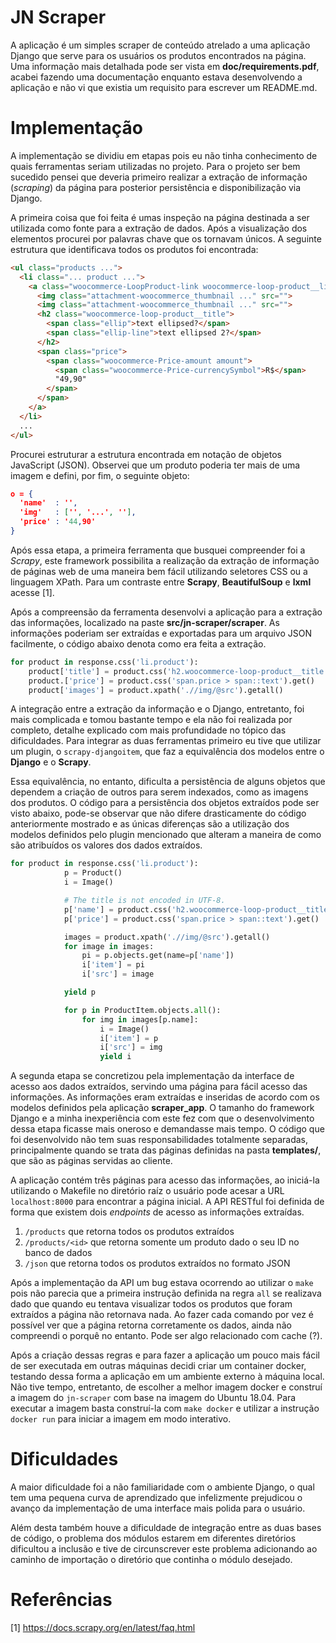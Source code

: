 # JN Scraper

A aplicação é um simples scraper de conteúdo atrelado a uma aplicação Django que
serve para os usuários os produtos encontrados na página. Uma informação mais
detalhada pode ser vista em **doc/requirements.pdf**, acabei fazendo uma
documentação enquanto estava desenvolvendo a aplicação e não vi que existia um
requisito para escrever um README.md.

# Implementação

A implementação se dividiu em etapas pois eu não tinha conhecimento de quais
ferramentas seriam utilizadas no projeto. Para o projeto ser bem sucedido pensei
que deveria primeiro realizar a extração de informação (_scraping_) da página
para posterior persistência e disponibilização via Django.

A primeira coisa que foi feita é umas inspeção na página destinada a ser
utilizada como fonte para a extração de dados. Após a visualização dos
elementos procurei por palavras chave que os tornavam únicos. A seguinte
estrutura que identificava todos os produtos foi encontrada:

``` html
<ul class="products ...">
  <li class="... product ...">
    <a class="woocommerce-LoopProduct-link woocommerce-loop-product__link">
      <img class="attachment-woocommerce_thumbnail ..." src="">
      <img class="attachment-woocommerce_thumbnail ..." src="">
      <h2 class="woocommerce-loop-product__title">
        <span class="ellip">text ellipsed?</span>
        <span class="ellip-line">text ellipsed 2?</span>
      </h2>
      <span class="price">
        <span class="woocommerce-Price-amount amount">
          <span class="woocommerce-Price-currencySymbol">R$</span>
          "49,90"
        </span>
      </span>
    </a>
  </li>
  ...
</ul>
```

Procurei estruturar a estrutura encontrada em notação de objetos JavaScript
(JSON). Observei que um produto poderia ter mais de uma imagem e defini,
por fim, o seguinte objeto:

``` json
o = {
  'name'  : '',
  'img'   : ['', '...', ''],
  'price' : '44,90'
}
```

Após essa etapa, a primeira ferramenta que busquei compreender foi a _Scrapy_,
este framework possibilita a realização da extração de informação de páginas web
de uma maneira bem fácil utilizando seletores CSS ou a linguagem XPath. Para um
contraste entre **Scrapy**, **BeautifulSoup** e **lxml** acesse [1].

Após a compreensão da ferramenta desenvolvi a aplicação para a extração das
informações, localizado na paste **src/jn-scraper/scraper**. As informações
poderiam ser extraídas e exportadas para um arquivo JSON facilmente, o código
abaixo denota como era feita a extração.

``` python
for product in response.css('li.product'):
    product['title'] = product.css('h2.woocommerce-loop-product__title::text').get()
    product.['price'] = product.css('span.price > span::text').get()
    product['images'] = product.xpath('.//img/@src').getall()
```

A integração entre a extração da informação e o Django, entretanto, foi mais
complicada e tomou bastante tempo e ela não foi realizada por completo, detalhe
explicado com mais profundidade no tópico das dificuldades. Para integrar as
duas ferramentas primeiro eu tive que utilizar um plugin, o `scrapy-djangoitem`,
que faz a equivalência dos modelos entre o **Django** e o **Scrapy**.

Essa equivalência, no entanto, dificulta a persistência de alguns objetos que
dependem a criação de outros para serem indexados, como as imagens dos produtos.
O código para a persistência dos objetos extraídos pode ser visto abaixo,
pode-se observar que não difere drasticamente do código anteriormente mostrado e
as únicas diferenças são a utilização dos modelos definidos pelo plugin
mencionado que alteram a maneira de como são atribuídos os valores dos dados
extraídos.

``` python
for product in response.css('li.product'):
            p = Product()
            i = Image()

            # The title is not encoded in UTF-8.
            p['name'] = product.css('h2.woocommerce-loop-product__title::text').get()
            p['price'] = product.css('span.price > span::text').get()

            images = product.xpath('.//img/@src').getall()
            for image in images:
                pi = p.objects.get(name=p['name'])
                i['item'] = pi
                i['src'] = image

            yield p

            for p in ProductItem.objects.all():
                for img in images[p.name]:
                    i = Image()
                    i['item'] = p
                    i['src'] = img
                    yield i
```

A segunda etapa se concretizou pela implementação da interface de acesso aos
dados extraídos, servindo uma página para fácil acesso das informações. As
informações eram extraídas e inseridas de acordo com os modelos definidos pela
aplicação **scraper_app**. O tamanho do framework Django e a minha inexperiência
com este fez com que o  desenvolvimento dessa etapa ficasse mais oneroso e
demandasse mais tempo. O código que foi desenvolvido não tem suas
responsabilidades totalmente separadas, principalmente quando se trata das
páginas definidas na pasta **templates/**, que são as páginas servidas ao
cliente.

A aplicação contém três páginas para acesso das informações, ao iniciá-la
utilizando o Makefile no diretório raíz o usuário pode acesar a URL
`localhost:8000` para encontrar a página inicial. A API RESTful foi
definida de forma que existem dois _endpoints_ de acesso as informações
extraídas.

1. `/products` que retorna todos os produtos extraídos
2. `/products/<id>` que retorna somente um produto dado o seu ID no banco de dados
3. `/json` que retorna todos os produtos extraídos no formato JSON

Após a implementação da API um bug estava ocorrendo ao utilizar o `make`
pois não parecia que a primeira instrução definida na regra `all` se realizava
dado que quando eu tentava visualizar todos os produtos que foram extraídos a
página não retornava nada. Ao fazer cada comando por vez é possível ver que a
página retorna corretamente os dados, ainda não compreendi o porquê no entanto.
Pode ser algo relacionado com cache (?).

Após a criação dessas regras e para fazer a aplicação um pouco mais fácil de ser
executada em outras máquinas decidi criar um container docker, testando dessa
forma a aplicação em um ambiente externo à máquina local. Não tive tempo,
entretanto, de escolher a melhor imagem docker e construí a imagem do
`jn-scraper` com base na imagem do Ubuntu 18.04. Para executar a imagem basta
construí-la com `make docker` e utilizar a instrução `docker run` para iniciar
a imagem em modo interativo.


# Dificuldades

A maior dificuldade foi a não familiaridade com o ambiente Django, o qual tem
uma pequena curva de aprendizado que infelizmente prejudicou o avanço da
implementação de uma interface mais polida para o usuário.

Além desta também houve a dificuldade de integração entre as duas bases de
código, o problema dos módulos estarem em diferentes diretórios dificultou a
inclusão e tive de circunscrever este problema adicionando ao caminho de
importação o diretório que continha o módulo desejado.

# Referências

[1] https://docs.scrapy.org/en/latest/faq.html
